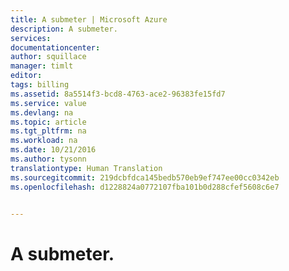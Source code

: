 ```yaml
---
title: A submeter | Microsoft Azure
description: A submeter.
services: 
documentationcenter: 
author: squillace
manager: timlt
editor: 
tags: billing
ms.assetid: 8a5514f3-bcd8-4763-ace2-96383fe15fd7
ms.service: value
ms.devlang: na
ms.topic: article
ms.tgt_pltfrm: na
ms.workload: na
ms.date: 10/21/2016
ms.author: tysonn
translationtype: Human Translation
ms.sourcegitcommit: 219dcbfdca145bedb570eb9ef747ee00cc0342eb
ms.openlocfilehash: d1228824a0772107fba101b0d288cfef5608c6e7


---
```

# <a name="to-be-submitted"></a>A submeter.



<!--HONumber=Nov16_HO2-->


